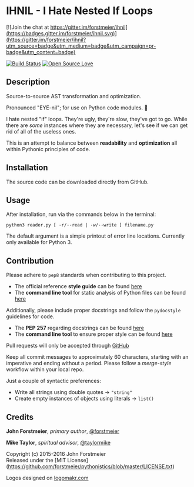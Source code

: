 # IHNIL - I Hate Nested If Loops

[![Join the chat at https://gitter.im/forstmeier/ihnil](https://badges.gitter.im/forstmeier/ihnil.svg)](https://gitter.im/forstmeier/ihnil?utm_source=badge&utm_medium=badge&utm_campaign=pr-badge&utm_content=badge)

[![Build Status](https://travis-ci.org/forstmeier/ihnil.svg?branch=master)](https://travis-ci.org/forstmeier/ihnil) [![Open Source Love](https://badges.frapsoft.com/os/v1/open-source.svg?v=103)](https://github.com/ellerbrock/open-source-badge/)

## Description

Source-to-source AST transformation and optimization.  

Pronounced "EYE-nil"; for use on Python code modules. :snake:  

I hate nested "if" loops. They're ugly, they're slow, they've got to go.
While there are *some* instances where they are necessary, let's see if we
can get rid of all of the useless ones.  

This is an attempt to balance between **readability** and **optimization** all
within Pythonic principles of code.  

## Installation

The source code can be downloaded directly from GitHub.  

## Usage

After installation, run via the commands below in the terminal:  

`python3 reader.py [ -r/--read | -w/--write ] filename.py`  

The default argument is a simple printout of error line locations.
Currently only available for Python 3.  

## Contribution

Please adhere to ` pep8 ` standards when contributing to this project.  
- The official reference **style guide** can be found
[here](https://www.python.org/dev/peps/pep-0008/)  
- The **command line tool** for static analysis of Python files can be found
[here](https://pypi.python.org/pypi/pep8)  

Additionally, please include proper docstrings and follow the `pydocstyle`
guidelines for code.
- The **PEP 257** regarding docstrings can be found [here](https://www.python.org/dev/peps/pep-0257/)
- The **command line tool** to ensure proper style can be found [here](https://github.com/PyCQA/pydocstyle)  

Pull requests will only be accepted through [GitHub](https://github.com/)  

Keep all commit messages to approximately 60 characters, starting with an
imperative and ending without a period. Please follow a *merge-style*
workflow within your local repo.

Just a couple of syntactic preferences:
- Write all strings using double quotes -> `"string"`
- Create empty instances of objects using literals -> `list()`

## Credits

**John Forstmeier**, *primary author*,
[@forstmeier](https://github.com/forstmeier)  

**Mike Taylor**, *spiritual advisor*,
[@taylormike](https://github.com/taylormike)  

Copyright (c) 2015-2016 John Forstmeier  
Released under the [MIT License]
(https://github.com/forstmeier/pythonistics/blob/master/LICENSE.txt)  

Logos designed on [logomakr.com](http://logomakr.com/)  
